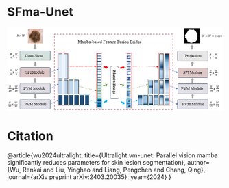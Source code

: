# SFma-Unet
![image](https://github.com/RainCh-zyq/SFma-Unet/blob/main/Fig_1.png)

# Citation
@article{wu2024ultralight,
  title={Ultralight vm-unet: Parallel vision mamba significantly reduces parameters for skin lesion segmentation},
  author={Wu, Renkai and Liu, Yinghao and Liang, Pengchen and Chang, Qing},
  journal={arXiv preprint arXiv:2403.20035},
  year={2024}
}
